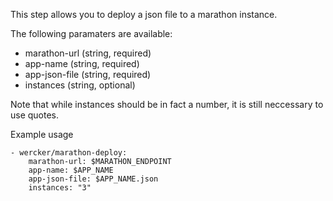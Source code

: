 This step allows you to deploy a json file to a marathon instance.

The following paramaters are available:

* marathon-url (string, required)
* app-name (string, required)
* app-json-file (string, required)
* instances (string, optional) 

Note that while instances should be in fact a number, it is still neccessary to use quotes.

Example usage

```
- wercker/marathon-deploy:
    marathon-url: $MARATHON_ENDPOINT
    app-name: $APP_NAME
    app-json-file: $APP_NAME.json
    instances: "3"
```
